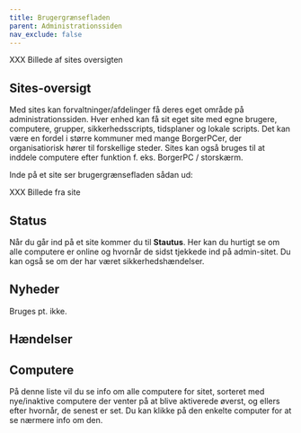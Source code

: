 ```yaml
---
title: Brugergrænsefladen
parent: Administrationssiden
nav_exclude: false
---
```


XXX Billede af sites oversigten

## Sites-oversigt
Med sites kan forvaltninger/afdelinger få deres eget område på administrationssiden. Hver enhed kan få sit eget site med egne brugere, computere, grupper, sikkerhedsscripts, tidsplaner og lokale scripts. Det kan være en fordel i større kommuner med mange BorgerPCer, der organisatiorisk hører til forskellige steder. Sites kan også bruges til at inddele computere efter funktion f. eks. BorgerPC / storskærm. 

Inde på et site ser brugergrænsefladen sådan ud:

XXX Billede fra site

## Status
Når du går ind på et site kommer du til **Stautus**. Her kan du hurtigt se om alle computere er online og hvornår de sidst tjekkede ind på admin-sitet. Du kan også se om der har været sikkerhedshændelser. 

## Nyheder
Bruges pt. ikke.

## Hændelser


## Computere
På denne liste vil du se info om alle computere for sitet, sorteret med nye/inaktive computere der venter på at blive aktiverede øverst, og ellers efter hvornår, de senest er set.
Du kan klikke på den enkelte computer for at se nærmere info om den.




